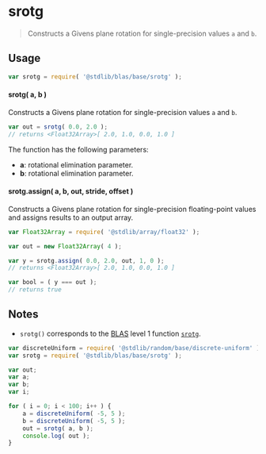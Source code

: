 <!--

@license Apache-2.0

Copyright (c) 2023 The Stdlib Authors.

Licensed under the Apache License, Version 2.0 (the "License");
you may not use this file except in compliance with the License.
You may obtain a copy of the License at

   http://www.apache.org/licenses/LICENSE-2.0

Unless required by applicable law or agreed to in writing, software
distributed under the License is distributed on an "AS IS" BASIS,
WITHOUT WARRANTIES OR CONDITIONS OF ANY KIND, either express or implied.
See the License for the specific language governing permissions and
limitations under the License.

-->

# srotg

> Constructs a Givens plane rotation for single-precision values `a` and `b`.

<section class="usage">

## Usage

```javascript
var srotg = require( '@stdlib/blas/base/srotg' );
```

#### srotg( a, b )

Constructs a Givens plane rotation for single-precision values `a` and `b`.

```javascript
var out = srotg( 0.0, 2.0 );
// returns <Float32Array>[ 2.0, 1.0, 0.0, 1.0 ]
```

The function has the following parameters:

-   **a**: rotational elimination parameter.
-   **b**: rotational elimination parameter.

#### srotg.assign( a, b, out, stride, offset )

Constructs a Givens plane rotation for single-precision floating-point values and assigns results to an output array.

```javascript
var Float32Array = require( '@stdlib/array/float32' );

var out = new Float32Array( 4 );

var y = srotg.assign( 0.0, 2.0, out, 1, 0 );
// returns <Float32Array>[ 2.0, 1.0, 0.0, 1.0 ]

var bool = ( y === out );
// returns true
```

</section>

<!-- /.usage -->

<section class="notes">

## Notes

-   `srotg()` corresponds to the [BLAS][blas] level 1 function [`srotg`][srotg].

</section>

<!-- /.notes -->

<section class="examples">

```javascript
var discreteUniform = require( '@stdlib/random/base/discrete-uniform' );
var srotg = require( '@stdlib/blas/base/srotg' );

var out;
var a;
var b;
var i;

for ( i = 0; i < 100; i++ ) {
    a = discreteUniform( -5, 5 );
    b = discreteUniform( -5, 5 );
    out = srotg( a, b );
    console.log( out );
}
```

</section>

<!-- /.examples -->

<!-- Section for related `stdlib` packages. Do not manually edit this section, as it is automatically populated. -->

<section class="related">

</section>

<!-- /.related -->

<!-- Section for all links. Make sure to keep an empty line after the `section` element and another before the `/section` close. -->

<section class="links">

[blas]: http://www.netlib.org/blas

[srotg]: http://www.netlib.org/lapack/explore-html/df/d28/group__single__blas__level1.html

</section>

<!-- /.links -->
